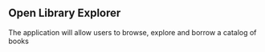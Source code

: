 ## Open Library Explorer

The application will allow users to browse, explore and borrow a catalog of books
